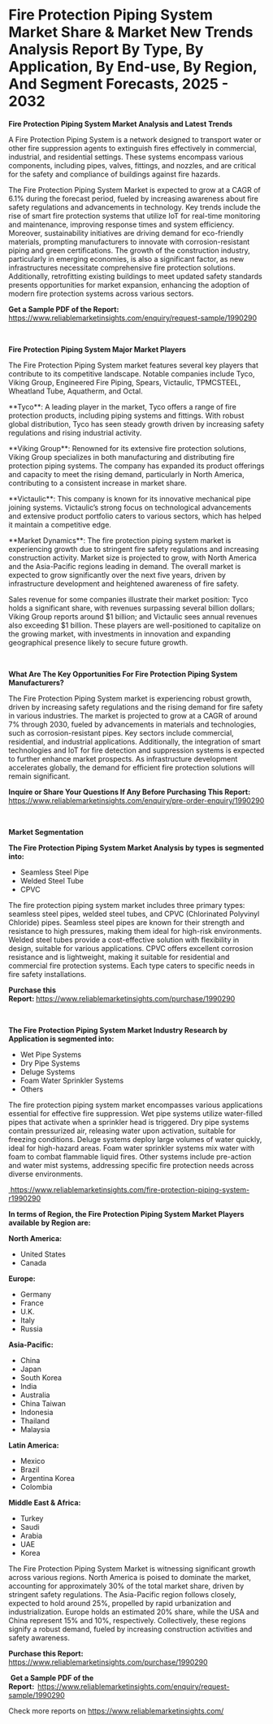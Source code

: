 <p><h1>Fire Protection Piping System Market Share & Market New Trends Analysis Report By Type, By Application, By End-use, By Region, And Segment Forecasts, 2025 - 2032</h1></p><p><strong>Fire Protection Piping System Market Analysis and Latest Trends</strong></p>
<p><p>A Fire Protection Piping System is a network designed to transport water or other fire suppression agents to extinguish fires effectively in commercial, industrial, and residential settings. These systems encompass various components, including pipes, valves, fittings, and nozzles, and are critical for the safety and compliance of buildings against fire hazards.</p><p>The Fire Protection Piping System Market is expected to grow at a CAGR of 6.1% during the forecast period, fueled by increasing awareness about fire safety regulations and advancements in technology. Key trends include the rise of smart fire protection systems that utilize IoT for real-time monitoring and maintenance, improving response times and system efficiency. Moreover, sustainability initiatives are driving demand for eco-friendly materials, prompting manufacturers to innovate with corrosion-resistant piping and green certifications. The growth of the construction industry, particularly in emerging economies, is also a significant factor, as new infrastructures necessitate comprehensive fire protection solutions. Additionally, retrofitting existing buildings to meet updated safety standards presents opportunities for market expansion, enhancing the adoption of modern fire protection systems across various sectors.</p></p>
<p><strong>Get a Sample PDF of the Report:&nbsp;</strong> <a href="https://www.reliablemarketinsights.com/enquiry/request-sample/1990290?utm_campaign=2606&utm_medium=2&utm_source=Github&utm_content=ia&utm_term=10042025&utm_id=fire-protection-piping-system">https://www.reliablemarketinsights.com/enquiry/request-sample/1990290</a></p>
<p>&nbsp;</p>
<p><strong>Fire Protection Piping System Major Market Players</strong></p>
<p><p>The Fire Protection Piping System market features several key players that contribute to its competitive landscape. Notable companies include Tyco, Viking Group, Engineered Fire Piping, Spears, Victaulic, TPMCSTEEL, Wheatland Tube, Aquatherm, and Octal.</p><p>**Tyco**: A leading player in the market, Tyco offers a range of fire protection products, including piping systems and fittings. With robust global distribution, Tyco has seen steady growth driven by increasing safety regulations and rising industrial activity.</p><p>**Viking Group**: Renowned for its extensive fire protection solutions, Viking Group specializes in both manufacturing and distributing fire protection piping systems. The company has expanded its product offerings and capacity to meet the rising demand, particularly in North America, contributing to a consistent increase in market share.</p><p>**Victaulic**: This company is known for its innovative mechanical pipe joining systems. Victaulic’s strong focus on technological advancements and extensive product portfolio caters to various sectors, which has helped it maintain a competitive edge.</p><p>**Market Dynamics**: The fire protection piping system market is experiencing growth due to stringent fire safety regulations and increasing construction activity. Market size is projected to grow, with North America and the Asia-Pacific regions leading in demand. The overall market is expected to grow significantly over the next five years, driven by infrastructure development and heightened awareness of fire safety.</p><p>Sales revenue for some companies illustrate their market position: Tyco holds a significant share, with revenues surpassing several billion dollars; Viking Group reports around $1 billion; and Victaulic sees annual revenues also exceeding $1 billion. These players are well-positioned to capitalize on the growing market, with investments in innovation and expanding geographical presence likely to secure future growth.</p></p>
<p>&nbsp;</p>
<p><strong>What Are The Key Opportunities For Fire Protection Piping System Manufacturers?</strong></p>
<p><p>The Fire Protection Piping System market is experiencing robust growth, driven by increasing safety regulations and the rising demand for fire safety in various industries. The market is projected to grow at a CAGR of around 7% through 2030, fueled by advancements in materials and technologies, such as corrosion-resistant pipes. Key sectors include commercial, residential, and industrial applications. Additionally, the integration of smart technologies and IoT for fire detection and suppression systems is expected to further enhance market prospects. As infrastructure development accelerates globally, the demand for efficient fire protection solutions will remain significant.</p></p>
<p><strong>Inquire or Share Your Questions If Any Before Purchasing This Report:</strong> <a href="https://www.reliablemarketinsights.com/enquiry/pre-order-enquiry/1990290?utm_campaign=2606&utm_medium=2&utm_source=Github&utm_content=ia&utm_term=10042025&utm_id=fire-protection-piping-system">https://www.reliablemarketinsights.com/enquiry/pre-order-enquiry/1990290</a></p>
<p>&nbsp;</p>
<p><strong>Market Segmentation</strong></p>
<p><strong>The Fire Protection Piping System Market Analysis by types is segmented into:</strong></p>
<p><ul><li>Seamless Steel Pipe</li><li>Welded Steel Tube</li><li>CPVC</li></ul></p>
<p><p>The fire protection piping system market includes three primary types: seamless steel pipes, welded steel tubes, and CPVC (Chlorinated Polyvinyl Chloride) pipes. Seamless steel pipes are known for their strength and resistance to high pressures, making them ideal for high-risk environments. Welded steel tubes provide a cost-effective solution with flexibility in design, suitable for various applications. CPVC offers excellent corrosion resistance and is lightweight, making it suitable for residential and commercial fire protection systems. Each type caters to specific needs in fire safety installations.</p></p>
<p><strong>Purchase this Report:&nbsp;</strong><a href="https://www.reliablemarketinsights.com/purchase/1990290?utm_campaign=2606&utm_medium=2&utm_source=Github&utm_content=ia&utm_term=10042025&utm_id=fire-protection-piping-system">https://www.reliablemarketinsights.com/purchase/1990290</a></p>
<p>&nbsp;</p>
<p><strong>The Fire Protection Piping System Market Industry Research by Application is segmented into:</strong></p>
<p><ul><li>Wet Pipe Systems</li><li>Dry Pipe Systems</li><li>Deluge Systems</li><li>Foam Water Sprinkler Systems</li><li>Others</li></ul></p>
<p><p>The fire protection piping system market encompasses various applications essential for effective fire suppression. Wet pipe systems utilize water-filled pipes that activate when a sprinkler head is triggered. Dry pipe systems contain pressurized air, releasing water upon activation, suitable for freezing conditions. Deluge systems deploy large volumes of water quickly, ideal for high-hazard areas. Foam water sprinkler systems mix water with foam to combat flammable liquid fires. Other systems include pre-action and water mist systems, addressing specific fire protection needs across diverse environments.</p></p>
<p><a href="https://www.reliablemarketinsights.com/fire-protection-piping-system-r1990290?utm_campaign=2606&utm_medium=2&utm_source=Github&utm_content=ia&utm_term=10042025&utm_id=fire-protection-piping-system">&nbsp;https://www.reliablemarketinsights.com/fire-protection-piping-system-r1990290</a></p>
<p><strong>In terms of Region, the Fire Protection Piping System Market Players available by Region are:</strong></p>
<p>
    <p> <strong> North America: </strong>
        <ul>
            <li>United States</li>
            <li>Canada</li>
        </ul>
        </p> 
    <p> <strong> Europe: </strong>
        <ul>
            <li>Germany</li>
            <li>France</li>
            <li>U.K.</li>
            <li>Italy</li>
            <li>Russia</li>
        </ul>
        </p> 
    <p> <strong> Asia-Pacific: </strong>
        <ul>
            <li>China</li>
            <li>Japan</li>
            <li>South Korea</li>
            <li>India</li>
            <li>Australia</li>
            <li>China Taiwan</li>
            <li>Indonesia</li>
            <li>Thailand</li>
            <li>Malaysia</li>
        </ul>
        </p> 
    <p> <strong> Latin America: </strong>
        <ul>
            <li>Mexico</li>
            <li>Brazil</li>
            <li>Argentina Korea</li>
            <li>Colombia</li>
        </ul>
        </p> 
    <p> <strong> Middle East & Africa: </strong>
        <ul>
            <li>Turkey</li>
            <li>Saudi</li>
            <li>Arabia</li>
            <li>UAE</li>
            <li>Korea</li>
        </ul>
    </p>
    </p>
<p><p>The Fire Protection Piping System Market is witnessing significant growth across various regions. North America is poised to dominate the market, accounting for approximately 30% of the total market share, driven by stringent safety regulations. The Asia-Pacific region follows closely, expected to hold around 25%, propelled by rapid urbanization and industrialization. Europe holds an estimated 20% share, while the USA and China represent 15% and 10%, respectively. Collectively, these regions signify a robust demand, fueled by increasing construction activities and safety awareness.</p></p>
<p><strong>Purchase this Report: </strong><a href="https://www.reliablemarketinsights.com/purchase/1990290?utm_campaign=2606&utm_medium=2&utm_source=Github&utm_content=ia&utm_term=10042025&utm_id=fire-protection-piping-system">https://www.reliablemarketinsights.com/purchase/1990290</a></p>
<p>&nbsp;<strong>Get a Sample PDF of the Report:&nbsp;&nbsp;</strong><a href="https://www.reliablemarketinsights.com/enquiry/request-sample/1990290?utm_campaign=2606&utm_medium=2&utm_source=Github&utm_content=ia&utm_term=10042025&utm_id=fire-protection-piping-system">https://www.reliablemarketinsights.com/enquiry/request-sample/1990290</a></p>
<p><strong></strong></p>
<p>Check more reports on <a href="https://www.reliablemarketinsights.com/?utm_campaign=2606&utm_medium=2&utm_source=Github&utm_content=ia&utm_term=10042025&utm_id=fire-protection-piping-system">https://www.reliablemarketinsights.com/</a></p>